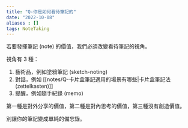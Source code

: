 ```yaml
---
title: "Q-你是如何看待筆記的"
date: "2022-10-08"
aliases : []
tags: NoteTaking
---
```


若要發揮筆記 (note) 的價值，我們必須改變看待筆記的視角。

視角有 3 種：
1. 藝術品，例如塗鴉筆記 (sketch-noting)
2. 對話，例如 [[notes/Q-卡片盒筆記適用的場景有哪些|卡片盒筆記法 (zettelkasten)]]
3. 提醒，例如隨手紀錄 (memo)

第一種是對外分享的價值，第二種是對內思考的價值，第三種沒有創造價值。

別讓你的筆記變成單純的備忘錄。